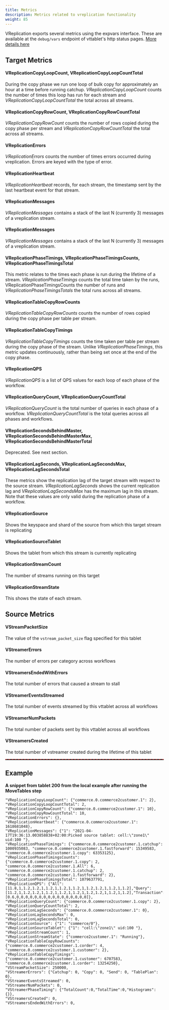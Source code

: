 ```yaml
---
title: Metrics
description: Metrics related to vreplication functionality
weight: 85
---
```


VReplication exports several metrics using the expvars interface. These are available at the `debug/vars` endpoint of vttablet's http status pages. [More details here](../../features/monitoring/#3-push-based-metrics-system#3-push-based-metrics-system)

## Target Metrics

#### VReplicationCopyLoopCount, VReplicationCopyLoopCountTotal

During the copy phase we run one loop of bulk copy for approximately an hour at a time before running catchup. _VReplicationCopyLoopCount_ counts the number of times this loop has run for each stream and _VReplicationCopyLoopCountTotal_ the total across all streams.

#### VReplicationCopyRowCount, VReplicationCopyRowCountTotal

_VReplicationCopyRowCount_ counts the number of rows copied during the copy phase per stream and _VReplicationCopyRowCountTotal_ the total across all streams.

#### VReplicationErrors

_VReplicationErrors_ counts the number of times errors occurred during vreplication. Errors are keyed
with the type of error.

#### VReplicationHeartbeat

_VReplicationHeartbeat_ records, for each stream, the timestamp sent by the last heartbeat event for that stream.

#### VReplicationMessages

_VReplicationMessages_ contains a stack of the last N (currently 3) messages of a vreplication stream.

#### VReplicationMessages

_VReplicationMessages_ contains a stack of the last N (currently 3) messages of a vreplication stream.

#### VReplicationPhaseTimings, VReplicationPhaseTimingsCounts, VReplicationPhaseTimingsTotal

This metric relates to the times each phase is run during the lifetime of a stream.
_VReplicationPhaseTimings_ counts the total time taken by the runs,
VReplicationPhaseTimingsCounts the number of runs and _VReplicationPhaseTimingsTotals_ the total
runs across all streams.

#### VReplicationTableCopyRowCounts

_VReplicationTableCopyRowCounts_ counts the number of rows copied during the copy phase per table per stream.

#### VReplicationTableCopyTimings

_VReplicationTableCopyTimings_ counts the time taken per table per stream during the copy phase of the stream. Unlike _VReplicationPhaseTimings_, this metric updates continuously, rather than being set once at the end of the copy phase.

#### VReplicationQPS

_VReplicationQPS_ is a list of QPS values for each loop of each phase of the workflow.

#### VReplicationQueryCount, VReplicationQueryCountTotal

_VReplicationQueryCount_ is the total number of queries in each phase of a workflow. _VReplicationQueryCountTotal_ is the total queries across all phases and workflows.

#### VReplicationSecondsBehindMaster, VReplicationSecondsBehindMasterMax, VReplicationSecondsBehindMasterTotal

Deprecated. See next section.

#### VReplicationLagSeconds, VReplicationLagSecondsMax, VReplicationLagSecondsTotal

These metrics show the replication lag of the target stream with respect to the source stream. _VReplicationLagSeconds_ shows the current replication lag and _VReplicationLagSecondsMax_ has the maximum lag in this stream. Note that these values are only valid during the replication phase of a workflow.

#### VReplicationSource

Shows the keyspace and shard of the source from which this target stream is replicating

#### VReplicationSourceTablet

Shows the tablet from which this stream is currently replicating

#### VReplicationStreamCount

The number of streams running on this target

#### VReplicationStreamState

This shows the state of each stream.

## Source Metrics

#### VStreamPacketSize

The value of the `vstream_packet_size` flag specified for this tablet

#### VStreamerErrors

The number of errors per category across workflows

#### VStreamersEndedWithErrors

The total number of errors that caused a stream to stall

#### VStreamerEventsStreamed

The total number of events streamed by this vttablet across all workflows

#### VStreamerNumPackets

The total number of packets sent by this vttablet across all workflows

#### VStreamersCreated

The total number of vstreamer created during the lifetime of this tablet

<hr style="border-top: 2px dashed brown">

## Example
**A snippet from tablet 200 from the local example after running the MoveTables step**

```
"VReplicationCopyLoopCount": {"commerce.0.commerce2customer.1": 2},
"VReplicationCopyLoopCountTotal": 2,
"VReplicationCopyRowCount": {"commerce.0.commerce2customer.1": 10},
"VReplicationCopyRowCountTotal": 10,
"VReplicationErrors": {},
"VReplicationHeartbeat": {"commerce.0.commerce2customer.1": 1618681048},
"VReplicationMessages": {"1": "2021-04-17T19:36:13.003858838+02:00:Picked source tablet: cell:\"zone1\" uid:100 "},
"VReplicationPhaseTimings": {"commerce.0.commerce2customer.1.catchup": 1000935083, "commerce.0.commerce2customer.1.fastforward": 15349583, "commerce.0.commerce2customer.1.copy": 63353125},
"VReplicationPhaseTimingsCounts": {"commerce.0.commerce2customer.1.copy": 2, "commerce.0.commerce2customer.1.All": 6, "commerce.0.commerce2customer.1.catchup": 2, "commerce.0.commerce2customer.1.fastforward": 2},
"VReplicationPhaseTimingsTotal": 1079637791,
"VReplicationQPS": {"All":[11.8,1,1.2,1.2,1,1.2,1,1.2,1,1.2,1,1.2,1.2,1,1.2,1,1.2],"Query":[11.2,1,1.2,1.2,1,1.2,1,1.2,1,1.2,1,1.2,1.2,1,1.2,1,1.2],"Transaction":[0.6,0,0,0,0,0,0,0,0,0,0,0,0,0,0,0,0]},
"VReplicationQueryCount": {"commerce.0.commerce2customer.1.copy": 2},
"VReplicationQueryCountTotal": 2,
"VReplicationLagSeconds": {"commerce.0.commerce2customer.1": 0},
"VReplicationLagSecondsMax": 0,
"VReplicationLagSecondsTotal": 0,
"VReplicationSource": {"1": "commerce/0"},
"VReplicationSourceTablet": {"1": "cell:\"zone1\" uid:100 "},
"VReplicationStreamCount": 1,
"VReplicationStreamState": {"commerce2customer.1": "Running"},
"VReplicationTableCopyRowCounts": {"commerce.0.commerce2customer.1.corder": 4, "commerce.0.commerce2customer.1.customer": 2},
"VReplicationTableCopyTimings": {"commerce.0.commerce2customer.1.customer": 6707583, "commerce.0.commerce2customer.1.corder": 13254250},
"VStreamPacketSize": 250000,
"VStreamerErrors": {"Catchup": 0, "Copy": 0, "Send": 0, "TablePlan": 0},
"VStreamerEventsStreamed": 0,
"VStreamerNumPackets": 0,
"VStreamerPhaseTiming": {"TotalCount":0,"TotalTime":0,"Histograms":{}},
"VStreamersCreated": 0,
"VStreamersEndedWithErrors": 0,
```

